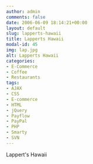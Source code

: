 ```yaml
---
author: admin
comments: false
date: 2006-06-09 18:14:21+00:00
layout: default
slug: lapperts-hawaii
title: Lapperts Hawaii
modal-id: 45
img: lap.jpg
alt: Lapperts Hawaii
categories:
- E-Commerce
- Coffee
- Restaurants
tags:
- AJAX
- CSS
- E-commerce
- HTML
- jQuery
- Payflow
- PayPal
- PHP
- Smarty
- SVN
---
```

Lappert's Hawaii
